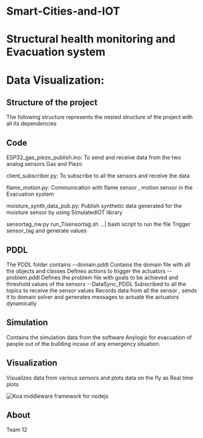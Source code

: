 # Smart-Cities-and-IOT


# Structural health monitoring and Evacuation system


# Data Visualization:



Structure of the project
------------

The following structure represents the nested structure of the project with all its dependencies



Code
------------


ESP32_gas_piezo_publish.ino:
     To send and receive data from the two analog sensors Gas and Piezo
          
client_subscriber.py:
     To subscribe to all the sensors and receive the data


flame_motion.py:
    Communication with flame sensor , motion sensor in the Evacuation system
    

moisture_synth_data_pub.py:
    Publish synthetic data generated for the moisture sensor by using SimulatedIOT library


sensortag_nw.py
    run_Tisensortag.sh ...| bash script to run the file
    Trigger sensor_tag and generate values
  

PDDL
-----------

The PDDL folder contains
  --domain.pddl
      Contains the domain file with all the objects and classes 
      Defines actions to trigger the actuators
  --problem.pddl
      Defines the problem file with goals to be achieved and threshold values of the sensors
  --DataSync_PDDL
      Subscribed to all the topics to receive the sensor values
      Records data from all the sensor , sends it to domain solver and generates messages to actuate the actuators dynamically

Simulation
---
 Contains the simulation data from the software Anylogic for evacuation of people out of the building incase of any emergency situation.

Visualization
------
  Visualizes data from various sensors and plots data on the fly as Real time plots

<img src="https://imgur.com/a/xiP91ii" alt="Koa middleware framework for nodejs"/>


About
------
 Team 12


